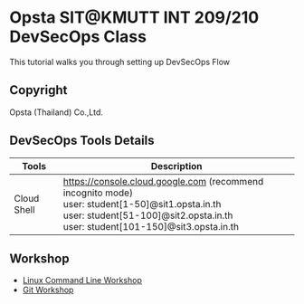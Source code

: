 # Opsta SIT@KMUTT INT 209/210 DevSecOps Class

This tutorial walks you through setting up DevSecOps Flow

## Copyright

Opsta (Thailand) Co.,Ltd.

## DevSecOps Tools Details

| Tools           | Description                                                                                                                                                                                                             |
|-----------------|-------------------------------------------------------------------------------------------------------------------------------------------------------------------------------------------------------------------------|
| Cloud Shell     | <https://console.cloud.google.com> (recommend incognito mode)<br/>user: student[1-50]@sit1.opsta.in.th<br/>user: student[51-100]@sit2.opsta.in.th<br/>user: student[101-150]@sit3.opsta.in.th                                                                                                                              |

## Workshop

* [Linux Command Line Workshop](docs/01-linux.md)
* [Git Workshop](docs/02-git.md)
